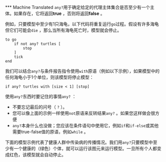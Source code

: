 ﻿*** Machine Translated
`any?`用于确定给定的代理主体集合是否至少有一个主体。如果存在，它将返回**true** ，否则将返回**false** 。

例如，只要模型中至少有1只海龟，以下代码将重复运行`go`过程。假设有许多海龟但它们可能会`die` ，那么当所有海龟死亡时，模型就会停止。



```
to go
	if not any? turtles [
		stop
	]
	tick
end
```


我们可以结合`any?`与条件报告指令使用`with`原语（例如以下示例），如果模型中的任何海龟小于1个单位，则该模型将停止模型：



```
if any? turtles with [size < 1] [stop]
```


使用`any?`东西时要记住的事情`any?` ：

- 不要忘记最后的问号（ `?` ）。
- 您可以像上面的示例一样使用`not`原语来反转结果`any?` 。如果您这样做会很方便
- `any?`本身什么也没做；您应该在条件语句中使用它，例如`if`和`if-else`或其他需要true-false值的原语，例如`while` 。


下面的模型示例代表了健康人群中传染病的传播情况。我们用`any?`只要模型中至少有一个健康的（绿色）个体，就可以运行该图元来运行模型。一旦所有个人都变成红色，该模型就会自动停止。